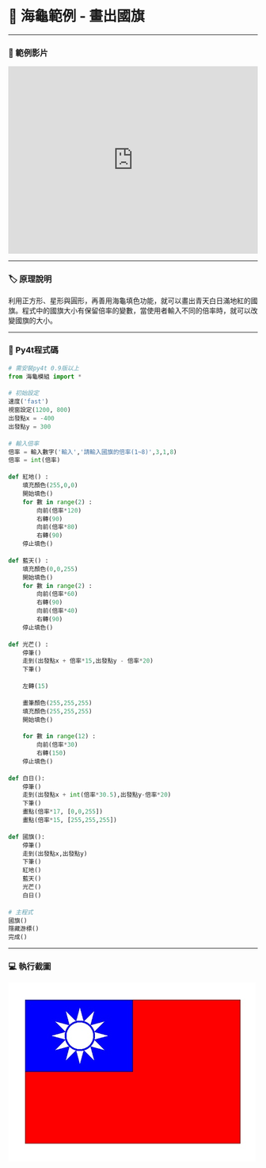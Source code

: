 # 🔰 海龜範例 - 畫出國旗

--------------

### 🎦 範例影片

<div style="padding:75% 0 0 0;position:relative;"><iframe src="https://player.vimeo.com/video/640407629?h=a713b31afe&amp;badge=0&amp;autopause=0&amp;player_id=0&amp;app_id=58479" frameborder="0" allow="autoplay; fullscreen; picture-in-picture" allowfullscreen style="position:absolute;top:0;left:0;width:100%;height:100%;" title="roc_flag.mp4"></iframe></div><script src="https://player.vimeo.com/api/player.js"></script>

--------------

### 🏷️ 原理說明

利用正方形、星形與圓形，再善用海龜填色功能，就可以畫出青天白日滿地紅的國旗。程式中的國旗大小有保留倍率的變數，當使用者輸入不同的倍率時，就可以改變國旗的大小。

--------------

### 📄 Py4t程式碼

```python
# 需安裝py4t 0.9版以上
from 海龜模組 import *

# 初始設定
速度('fast')
視窗設定(1200, 800)
出發點x = -400
出發點y = 300

# 輸入倍率
倍率 = 輸入數字('輸入','請輸入國旗的倍率(1~8)',3,1,8)
倍率 = int(倍率)

def 紅地() :
    填充顏色(255,0,0)
    開始填色()
    for 數 in range(2) :
        向前(倍率*120)
        右轉(90)
        向前(倍率*80)
        右轉(90)
    停止填色()

def 藍天() :
    填充顏色(0,0,255)
    開始填色()
    for 數 in range(2) :
        向前(倍率*60)
        右轉(90)
        向前(倍率*40)
        右轉(90)
    停止填色()

def 光芒() :
    停筆()
    走到(出發點x + 倍率*15,出發點y - 倍率*20)
    下筆()
    
    左轉(15)
    
    畫筆顏色(255,255,255)
    填充顏色(255,255,255)
    開始填色()
    
    for 數 in range(12) :
        向前(倍率*30)
        右轉(150)
    停止填色()
    
def 白日():
    停筆()
    走到(出發點x + int(倍率*30.5),出發點y-倍率*20)
    下筆()
    畫點(倍率*17, [0,0,255])
    畫點(倍率*15, [255,255,255])

def 國旗():
    停筆()
    走到(出發點x,出發點y)
    下筆()
    紅地()    
    藍天()
    光芒()
    白日()

# 主程式
國旗()
隱藏游標()
完成()

```

--------------

### 💻 執行截圖

![執行截圖](roc_flag.jpg)


